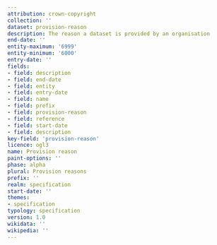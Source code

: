 ```yaml
---
attribution: crown-copyright
collection: ''
dataset: provision-reason
description: The reason a dataset is provided by an organisation
end-date: ''
entity-maximum: '6999'
entity-minimum: '6000'
entry-date: ''
fields:
- field: description
- field: end-date
- field: entity
- field: entry-date
- field: name
- field: prefix
- field: provision-reason
- field: reference
- field: start-date
- field: description
key-field: 'provision-reason'
licence: ogl3
name: Provision reason
paint-options: ''
phase: alpha
plural: Provision reasons
prefix: ''
realm: specification
start-date: ''
themes:
- specification
typology: specification
version: 1.0
wikidata: ''
wikipedia: ''
---
```

